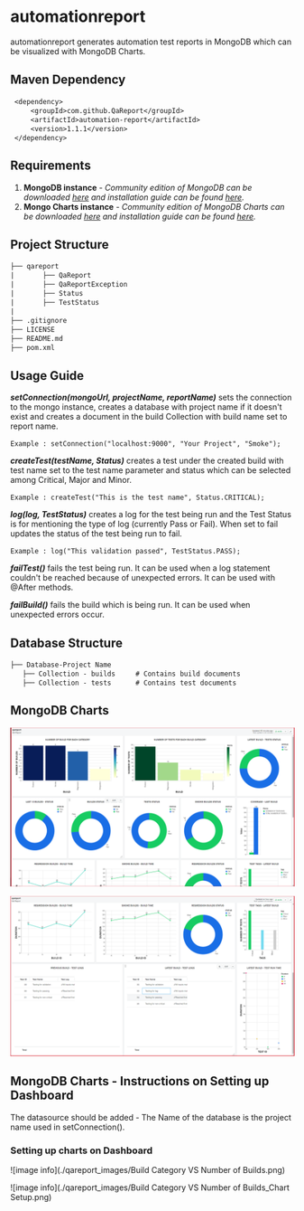 # automationreport

automationreport generates automation test reports in MongoDB which can be visualized with MongoDB Charts.

## Maven Dependency
    
     <dependency>
         <groupId>com.github.QaReport</groupId>
         <artifactId>automation-report</artifactId>
         <version>1.1.1</version>
     </dependency>
     
## Requirements

1. **MongoDB instance** - *Community edition of MongoDB can be downloaded [here](https://docs.mongodb.com/manual/administration/install-community/) and installation guide can be found [here](https://docs.mongodb.com/guides/server/install/).*
2. **Mongo Charts instance** - *Community edition of MongoDB Charts can be downloaded [here](https://www.mongodb.com/download-center/charts) and installation guide can be found [here](https://docs.mongodb.com/charts/current/installation/).*

## Project Structure

    ├── qareport               
    |       ├── QaReport
    |       ├── QaReportException
    |       ├── Status
    |       ├── TestStatus
    |
    ├── .gitignore
    ├── LICENSE
    ├── README.md
    ├── pom.xml      
         

## Usage Guide

***setConnection(mongoUrl, projectName, reportName)*** sets the connection to the mongo instance, creates a database with project name if it doesn't exist and creates a document in the build Collection with build name set to report name.

    Example : setConnection("localhost:9000", "Your Project", "Smoke");

***createTest(testName, Status)*** creates a test under the created build with test name set to the test name parameter and status which can be selected among Critical, Major and Minor.

    Example : createTest("This is the test name", Status.CRITICAL);

***log(log, TestStatus)*** creates a log for the test being run and the Test Status is for mentioning the type of log (currently Pass or Fail). When set to fail updates the status of the test being run to fail.

    Example : log("This validation passed", TestStatus.PASS);

***failTest()*** fails the test being run. It can be used when a log statement couldn't be reached because of unexpected errors. It can be used with @After methods.

***failBuild()*** fails the build which is being run. It can be used when unexpected errors occur.

## Database Structure
    
    ├── Database-Project Name               
       ├── Collection - builds     # Contains build documents
       ├── Collection - tests      # Contains test documents
   
## MongoDB Charts

   ![image info](./qareport_images/qareport_mongodb_chart_firstsection.png)
   
   ![image info](./qareport_images/qareport_mongodb_chart_secondsection.png)
   
## MongoDB Charts - Instructions on Setting up Dashboard

   The datasource should be added - The Name of the database is the project name used in setConnection().
    
### Setting up charts on Dashboard

 ![image info](./qareport_images/Build Category VS Number of Builds.png)

 ![image info](./qareport_images/Build Category VS Number of Builds_Chart Setup.png)          












